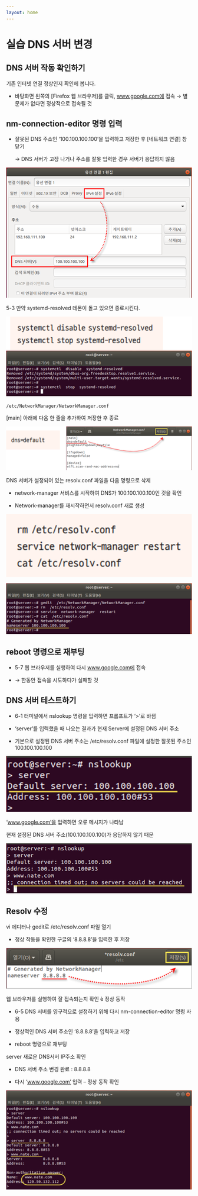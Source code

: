 ```yaml
---
layout: home
---
```


# 실습 DNS 서버 변경

## DNS 서버 작동 확인하기
기존 인터넷 연결 정상인지 확인헤 봅니다.

* 바탕화면 왼쪽의 [Firefox 웹 브라우저]를 클릭, www.google.com에 접속
  → 별 문제가 없다면 정상적으로 접속될 것


## nm-connection-editor 명령 입력

* 잘못된 DNS 주소인 ‘100.100.100.100’을 입력하고 저장한 후 [네트워크 연결] 창 닫기      

  → DNS 서버가 고장 나거나 주소를 잘못 입력한 경우 서버가 응답하지 않음

![image-20230409190903891](./img/image-20230409190903891.png)

5-3 만약 systemd-resolved 데몬이 돌고 있으면 종료시킨다. 



![image-20230409190928313](./img/image-20230409190928313.png)



`/etc/NetworkManager/NetworkManager.conf` 

[main] 아래에 다음 한 줄을 추가하여 저장한 후 종료

![image-20230409190952193](./img/image-20230409190952193.png)


DNS 서버가 설정되어 있는 resolv.conf 파일을 다음 명령으로 삭제

* network-manager 서비스를 시작하여 DNS가 100.100.100.100인 것을 확인

* Network-manager를 재시작하면서 resolv.conf 새로 생성


![image-20230409191022093](./img/image-20230409191022093.png)



![image-20230409191035282](./img/image-20230409191035282.png)



## reboot 명령으로 재부팅

* 5-7 웹 브라우저를 실행하여 다시 www.google.com에 접속

* → 한동안 접속을 시도하다가 실패할 것


## DNS 서버 테스트하기

* 6-1 터미널에서 nslookup 명령을 입력하면 프롬프트가 ‘>’로 바뀜

* ‘server’를 입력했을 때 나오는 결과가 현재 Server에 설정된 DNS 서버 주소

* 기본으로 설정된 DNS 서버 주소는 /etc/resolv.conf 파일에 설정한 잘못된 주소인 100.100.100.100

![image-20230409191125349](./img/image-20230409191125349.png)

‘www.google.com’을 입력하면 오류 메시지가 나타남

현재 설정된 DNS 서버 주소(100.100.100.100)가 응답하지 않기 때문

![image-20230409191142888](./img/image-20230409191142888.png)


## Resolv 수정
vi 에디터나 gedit로 /etc/resolv.conf 파일 열기

* 정상 작동을 확인한 구글의 ‘8.8.8.8’을 입력한 후 저장

![image-20230409191209315](./img/image-20230409191209315.png)


웹 브라우저를 실행하여 잘 접속되는지 확인 è 정상 동작 

* 6-5 DNS 서버를 영구적으로 설정하기 위해 다시 nm-connection-editor 명령 사용

* 정상적인 DNS 서버 주소인 ‘8.8.8.8’을 입력하고 저장

* reboot 명령으로 재부팅



server 새로운 DNS서버 IP주소 확인

* DNS 서버 주소 변경 완료 : 8.8.8.8

* 다시 ‘www.google.com’ 입력 – 정상 동작 확인

![image-20230409191304116](./img/image-20230409191304116.png)

